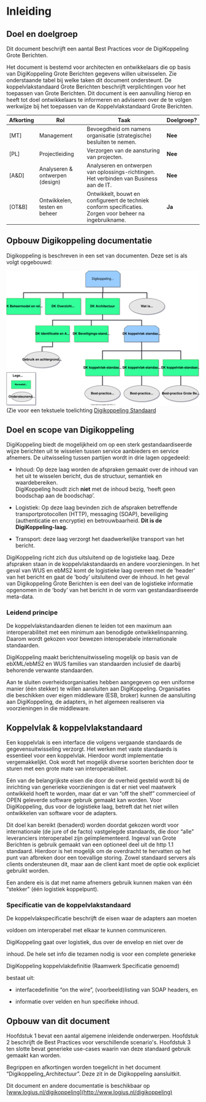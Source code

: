 # Inleiding
## Doel en doelgroep

Dit document beschrijft een aantal Best Practices voor de DigiKoppeling Grote Berichten.

Het document is bestemd voor architecten en ontwikkelaars die op basis van DigiKoppeling Grote Berichten gegevens willen uitwisselen. Zie onderstaande tabel bij welke taken dit document ondersteunt. De koppelvlakstandaard Grote Berichten beschrijft verplichtingen voor het toepassen van Grote Berichten. Dit document is een aanvulling hierop en heeft tot doel ontwikkelaars te informeren en adviseren over de te volgen werkwijze bij het toepassen van de Koppelvlakstandaard Grote Berichten.

| Afkorting | Rol                             | Taak                                                                                                       | Doelgroep? |
| --- |---------------------------------| --- |------------|
| [MT]      | Management                      | Bevoegdheid om namens organisatie (strategische) besluiten te nemen.                                       | **Nee**    |
| [PL]      | Projectleiding                  | Verzorgen van de aansturing van projecten.                                                                 | **Nee**    |
| [A&D]     | Analyseren & ontwerpen (design) | Analyseren en ontwerpen van oplossings-richtingen. Het verbinden van Business aan de IT.                   | **Nee**    |
| [OT&B]    | Ontwikkelen, testen en beheer   | Ontwikkelt, bouwt en configureert de techniek conform specificaties. Zorgen voor beheer na ingebruikname.  | **Ja**     |

## Opbouw Digikoppeling documentatie

Digikoppeling is beschreven in een set van documenten. Deze set is als volgt opgebouwd:


![Overzicht van de onderdelen van de Digikoppeling Standaard, de standaard is onderverdeeld in normatieve en ondersteunende onderdelen](media/DK_Specificatie_structuur.svg "Opbouw documentatie Digikoppeling")
(Zie voor een tekstuele toelichting [Digikoppeling Standaard](https://publicatie.centrumvoorstandaarden.nl#Digikoppeling_structuur)




## Doel en scope van Digikoppeling

DigiKoppeling biedt de mogelijkheid om op een sterk gestandaardiseerde wijze berichten uit te wisselen tussen service aanbieders en service afnemers. De uitwisseling tussen partijen wordt in drie lagen opgedeeld:

- Inhoud: Op deze laag worden de afspraken gemaakt over de inhoud van het uit te wisselen bericht, dus de structuur, semantiek en waardebereiken.  
    DigiKoppeling houdt zich **niet** met de inhoud bezig, ‘heeft geen boodschap aan de boodschap’.

- Logistiek: Op deze laag bevinden zich de afspraken betreffende transportprotocollen (HTTP), messaging (SOAP), beveiliging (authenticatie en encryptie) en betrouwbaarheid. **Dit is de DigiKoppeling-laag.**

- Transport: deze laag verzorgt het daadwerkelijke transport van het bericht.

DigiKoppeling richt zich dus uitsluitend op de logistieke laag. Deze afspraken staan in de koppelvlakstandaards en andere voorzieningen. In het geval van WUS en ebMS2 komt de logistieke laag overeen met de ‘header’ van het bericht en gaat de ‘body’ uitsluitend over de inhoud. In het geval van Digikoppeling Grote Berichten is een deel van de logistieke informatie opgenomen in de ‘body’ van het bericht in de vorm van gestandaardiseerde meta-data.

### Leidend principe

De koppelvlakstandaarden dienen te leiden tot een maximum aan interoperabiliteit met een minimum aan benodigde ontwikkelinspanning. Daarom wordt gekozen voor bewezen interoperabele internationale standaarden.

DigiKoppeling maakt berichtenuitwisseling mogelijk op basis van de ebXML/ebMS2 en WUS families van standaarden inclusief de daarbij behorende verwante standaarden.

Aan te sluiten overheidsorganisaties hebben aangegeven op een uniforme manier (één stekker) te willen aansluiten aan DigiKoppeling. Organisaties die beschikken over eigen middleware (ESB, broker) kunnen de aansluiting aan DigiKoppeling, de adapters, in het algemeen realiseren via voorzieningen in die middleware.

## Koppelvlak & koppelvlakstandaard

Een koppelvlak is een interface die volgens vergaande standaards de gegevensuitwisseling verzorgt. Het werken met vaste standaards is essentieel voor een koppelvlak. Hierdoor wordt implementatie vergemakkelijkt. Ook wordt het mogelijk diverse soorten berichten door te sturen met een grote mate van interoperabiliteit.

Eén van de belangrijkste eisen die door de overheid gesteld wordt bij de inrichting van generieke voorzieningen is dat er niet veel maatwerk ontwikkeld hoeft te worden, maar dat er van “off the shelf” commercieel of OPEN geleverde software gebruik gemaakt kan worden. Voor DigiKoppeling, dus voor de logistieke laag, betreft dat het niet willen ontwikkelen van software voor de adapters.

Dit doel kan bereikt (benaderd) worden doordat gekozen wordt voor internationale (de jure of de facto) vastgelegde standaards, die door “alle” leveranciers interoperabel zijn geïmplementeerd. Ingeval van Grote Berichten is gebruik gemaakt van een optioneel deel uit de http 1.1 standaard. Hierdoor is het mogelijk om de overdracht te hervatten op het punt van afbreken door een toevallige storing. Zowel standaard servers als clients ondersteunen dit, maar aan de client kant moet de optie ook expliciet gebruikt worden.

Een andere eis is dat met name afnemers gebruik kunnen maken van één “stekker” (één logistiek koppelpunt).

### Specificatie van de koppelvlakstandaard

De koppelvlakspecificatie beschrijft de eisen waar de adapters aan moeten

voldoen om interoperabel met elkaar te kunnen communiceren.

DigiKoppeling gaat over logistiek, dus over de envelop en niet over de

inhoud. De hele set info die tezamen nodig is voor een complete generieke

DigiKoppeling koppelvlakdefinitie (Raamwerk Specificatie genoemd)

bestaat uit:

- interfacedefinitie “on the wire”, (voorbeeld)listing van SOAP headers, en

- informatie over velden en hun specifieke inhoud.

## Opbouw van dit document

Hoofdstuk 1 bevat een aantal algemene inleidende onderwerpen. Hoofdstuk 2 beschrijft de Best Practices voor verschillende scenario's. Hoofdstuk 3 ten slotte bevat generieke use-cases waarin van deze standaard gebruik gemaakt kan worden.

Begrippen en afkortingen worden toegelicht in het document “Digikoppeling_Architectuur”. Deze zit in de Digikoppeling aansluitkit.

Dit document en andere documentatie is beschikbaar op [www.logius.nl/digikoppeling](http://www.logius.nl/digikoppeling)

